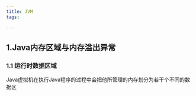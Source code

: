 ```yaml
---
title: JVM
tags:

---
```


## 

## 1.Java内存区域与内存溢出异常

### 1.1 运行时数据区域

Java虚拟机在执行Java程序的过程中会把他所管理的内存划分为若干个不同的数据区

